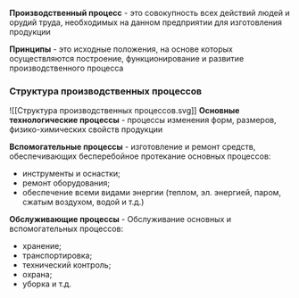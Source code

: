 **Производственный процесс** - это совокупность всех действий людей и орудий труда, необходимых на данном предприятии для изготовления продукции

**Принципы** - это исходные положения, на основе которых осуществляются построение, функционирование и развитие производственного процесса

### Структура производственных процессов
![[Структура производственных процессов.svg]]
**Основные технологические процессы** - процессы изменения форм, размеров, физико-химических свойств продукции

**Вспомогательные процессы** - изготовление и ремонт средств,  обеспечивающих бесперебойное протекание основных процессов:  
- инструменты и оснастки;  
- ремонт оборудования;  
- обеспечение всеми видами энергии (теплом, эл. энергией, паром, сжатым воздухом, водой и т.д.)

**Обслуживающие процессы** - Обслуживание основных и  вспомогательных процессов:  
- хранение;  
- транспортировка;  
- технический контроль;  
- охрана;  
- уборка и т.д.